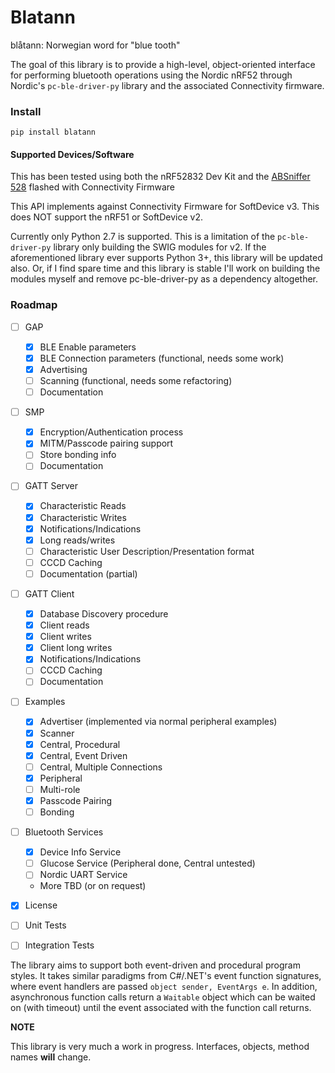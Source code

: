 # Blatann

blåtann: Norwegian word for "blue tooth"

The goal of this library is to provide a high-level, object-oriented interface
for performing bluetooth operations using the Nordic nRF52 through Nordic's `pc-ble-driver-py` library
and the associated Connectivity firmware.

### Install

`pip install blatann`

#### Supported Devices/Software

This has been tested using both the nRF52832 Dev Kit and the [ABSniffer 528](https://blog.aprbrother.com/product/absniffer-usb-dongle-528) flashed with Connectivity Firmware

This API implements against Connectivity Firmware for SoftDevice v3. This does NOT support the nRF51 or SoftDevice v2.

Currently only Python 2.7 is supported. This is a limitation of the `pc-ble-driver-py` library only building the SWIG modules for v2.
If the aforementioned library ever supports Python 3+, this library will be updated also. Or, if I find spare time and this library
is stable I'll work on building the modules myself and remove pc-ble-driver-py as a dependency altogether.


### Roadmap

- [ ] GAP
    - [X] BLE Enable parameters
    - [X] BLE Connection parameters (functional, needs some work)
    - [x] Advertising
    - [ ] Scanning (functional, needs some refactoring)
    - [ ] Documentation
- [ ] SMP
    - [X] Encryption/Authentication process
    - [X] MITM/Passcode pairing support
    - [ ] Store bonding info
    - [ ] Documentation
- [ ] GATT Server
    - [x] Characteristic Reads
    - [x] Characteristic Writes
    - [x] Notifications/Indications
    - [x] Long reads/writes
    - [ ] Characteristic User Description/Presentation format
    - [ ] CCCD Caching
    - [ ] Documentation (partial)
- [ ] GATT Client
    - [X] Database Discovery procedure
    - [X] Client reads
    - [X] Client writes
    - [X] Client long writes
    - [X] Notifications/Indications
    - [ ] CCCD Caching
    - [ ] Documentation
- [ ] Examples
    - [X] Advertiser (implemented via normal peripheral examples)
    - [X] Scanner
    - [X] Central, Procedural
    - [X] Central, Event Driven
    - [ ] Central, Multiple Connections
    - [X] Peripheral
    - [ ] Multi-role
    - [X] Passcode Pairing
    - [ ] Bonding
- [ ] Bluetooth Services
    - [X] Device Info Service
    - [ ] Glucose Service (Peripheral done, Central untested)
    - [ ] Nordic UART Service
    - More TBD (or on request)
- [X] License
- [ ] Unit Tests
- [ ] Integration Tests


The library aims to support both event-driven and procedural program styles. It takes similar paradigms from C#/.NET's event function signatures,
where event handlers are passed  `object sender, EventArgs e`. In addition, asynchronous function calls return a `Waitable` object which
can be waited on (with timeout) until the event associated with the function call returns.

**NOTE**

This library is very much a work in progress. Interfaces, objects, method names **will** change.

